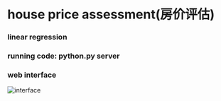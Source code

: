 # house price assessment(房价评估)
### linear regression
### running code: python.py server
### web interface
![interface](https://github.com/Pengyu-gis/price-predict/blob/main/WeChat%20Image_20230117154731.png)
